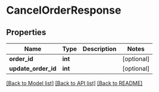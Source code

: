 # CancelOrderResponse

## Properties
Name | Type | Description | Notes
------------ | ------------- | ------------- | -------------
**order_id** | **int** |  | [optional] 
**update_order_id** | **int** |  | [optional] 

[[Back to Model list]](../README.md#documentation-for-models) [[Back to API list]](../README.md#documentation-for-api-endpoints) [[Back to README]](../README.md)



